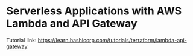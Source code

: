 # Serverless Applications with AWS Lambda and API Gateway

Tutorial link: https://learn.hashicorp.com/tutorials/terraform/lambda-api-gateway

